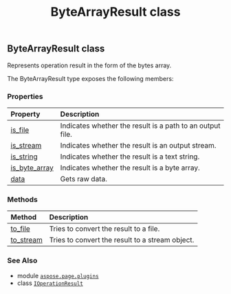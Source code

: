 ﻿---
title: ByteArrayResult class
second_title: Aspose.Page for Python via .NET API References
description: 
type: docs
weight: 20
url: /python-net/aspose.page.plugins/bytearrayresult/
is_root: false
---

## ByteArrayResult class

Represents operation result in the form of the bytes array.



The ByteArrayResult type exposes the following members:

### Properties
| Property | Description |
| :- | :- |
| [is_file](/page/python-net/aspose.page.plugins/bytearrayresult/is_file) | Indicates whether the result is a path to an output file. |
| [is_stream](/page/python-net/aspose.page.plugins/bytearrayresult/is_stream) | Indicates whether the result is an output stream. |
| [is_string](/page/python-net/aspose.page.plugins/bytearrayresult/is_string) | Indicates whether the result is a text string. |
| [is_byte_array](/page/python-net/aspose.page.plugins/bytearrayresult/is_byte_array) | Indicates whether the result is a byte array. |
| [data](/page/python-net/aspose.page.plugins/bytearrayresult/data) | Gets raw data. |


### Methods
| Method | Description |
| :- | :- |
| [to_file](/page/python-net/aspose.page.plugins/bytearrayresult/to_file/#) | Tries to convert the result to a file. |
| [to_stream](/page/python-net/aspose.page.plugins/bytearrayresult/to_stream/#) | Tries to convert the result to a stream object. |



### See Also
* module [`aspose.page.plugins`](..)
* class [`IOperationResult`](/page/python-net/aspose.page.plugins/ioperationresult)
